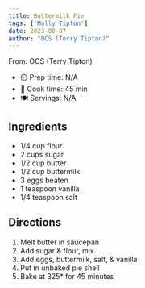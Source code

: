 ```yaml
---
title: Buttermilk Pie
tags: ['Molly Tipton']
date: 2023-08-07
author: "OCS (Terry Tipton)"
---
```

From: OCS (Terry Tipton)

- ⏲️ Prep time: N/A
- 🍳 Cook time: 45 min
- 🍽️ Servings: N/A

## Ingredients

- 1/4 cup flour
- 2 cups sugar
- 1/2 cup butter
- 1/2 cup buttermilk
- 3 eggs beaten
- 1 teaspoon vanilla
- 1/4 teaspoon salt

## Directions

1. Melt butter in saucepan
2. Add sugar & flour, mix.
3. Add eggs, buttermilk, salt, & vanilla
4. Put in unbaked pie shell
5. Bake at 325* for 45 minutes
